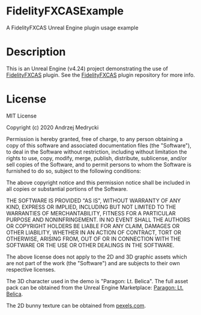 # FidelityFXCASExample
A FidelityFXCAS Unreal Engine plugin usage example

# Description
This is an Unreal Engine (v4.24) project demonstrating the use of [FidelityFXCAS](https://github.com/amedrycki/FidelityFXCAS) plugin.
See the [FidelityFXCAS](https://github.com/amedrycki/FidelityFXCAS) plugin repository for more info.

# License
MIT License

Copyright (c) 2020 Andrzej Medrycki

Permission is hereby granted, free of charge, to any person obtaining a copy
of this software and associated documentation files (the "Software"), to deal
in the Software without restriction, including without limitation the rights
to use, copy, modify, merge, publish, distribute, sublicense, and/or sell
copies of the Software, and to permit persons to whom the Software is
furnished to do so, subject to the following conditions:

The above copyright notice and this permission notice shall be included in all
copies or substantial portions of the Software.

THE SOFTWARE IS PROVIDED "AS IS", WITHOUT WARRANTY OF ANY KIND, EXPRESS OR
IMPLIED, INCLUDING BUT NOT LIMITED TO THE WARRANTIES OF MERCHANTABILITY,
FITNESS FOR A PARTICULAR PURPOSE AND NONINFRINGEMENT. IN NO EVENT SHALL THE
AUTHORS OR COPYRIGHT HOLDERS BE LIABLE FOR ANY CLAIM, DAMAGES OR OTHER
LIABILITY, WHETHER IN AN ACTION OF CONTRACT, TORT OR OTHERWISE, ARISING FROM,
OUT OF OR IN CONNECTION WITH THE SOFTWARE OR THE USE OR OTHER DEALINGS IN THE
SOFTWARE.

The above license does not apply to the 2D and 3D graphic assets which are not
part of the work (the "Software") and are subjects to their own respective
licenses. 

The 3D character used in the demo is "Paragon: Lt. Belica". The full asset pack
can be obtained from the Unreal Engine Marketplace: [Paragon: Lt. Belica](https://www.unrealengine.com/marketplace/en-US/product/paragon-lt-belica).

The 2D bunny texture can be obtained from [pexels.com](https://www.pexels.com/photo/animal-bright-bunny-chamomile-372166/).

